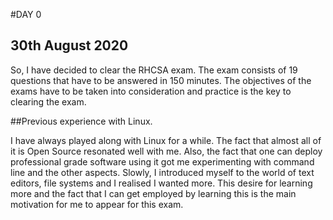 #DAY 0
## 30th August 2020
So, I have decided to clear the RHCSA exam. The exam consists of 19 questions that have to be answered in 150 minutes. 
The objectives of the exams have to be taken into consideration and practice is the key to clearing the exam. 


##Previous experience with Linux. 

I have always played along with Linux for a while. The fact that almost all of it is Open Source resonated well with me.
Also, the fact that one can deploy professional grade software using it got me experimenting with command line and the other aspects. 
Slowly, I introduced myself to the world of text editors, file systems and I realised I wanted more. 
This desire for learning more and the fact that I can get employed by learning this is the main motivation for me to appear for this exam.


